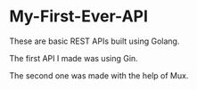# My-First-Ever-API
These are basic REST APIs built using Golang.

The first API I made was using Gin.

The second one was made with the help of Mux.
